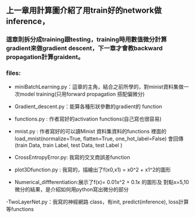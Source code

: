 ## 上一章用計算圖介紹了用train好的network做inference，
### 這章則拆分成training跟testing，training時用數值微分計算gradient來做gradient descent，下一章才會教backward propagation計算graident。

### files:

- miniBatchLearning.py：這章的主角，結合之前所學的，對minist資料集做一次model training(只用forward propagation 搭配偏微分)

- Gradient_descent.py：能算各種形狀參數的gradient的 function

- functions.py : 作者寫好的activation functions(自己寫也很容易)

- mnist.py : 作者寫好的可以讀Minist 資料集資料的functions
	裡面的load_mnist(normalize=True, flatten=True, one_hot_label=False)
	會回傳(train Data, train Label, test Data, test Label )

- CrossEntropyError.py: 我寫的交叉商誤差function 

- plot3Dfunction.py : 我寫的，描繪出了f(x0,x1) = x0^2 + x1^2的圖形

- Numerical_diffferentiation:展示了f(x)= 0.01x^2 + 0.1x 的圖形及 對點x=5,10微分的結果，是介紹如何用python寫出微分的部分

-TwoLayerNet.py：我寫的神經網路 class，有init, predict(inference), loss計算等functions

